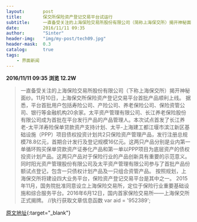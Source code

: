 ```yaml
---
layout:       post
title:        保交所保险资产登记交易平台试运行
subtitle:     一直备受关注的上海保险交易所股份有限公司（简称上海保交所）揭开神秘面纱。11月10日，上海保交所保险资产登记交易平台首批产品顺利上线。
date:         2016/11/11 09:35
author:       "Sinter"
header-img:   "img/my-post/tech09.jpg"
header-mask:  0.3
catalog:      true
tags:
    - 界面新闻
---
```


**2016/11/11 09:35**  **浏览 12.2W**

> 一直备受关注的上海保险交易所股份有限公司（下称上海保交所）揭开神秘面纱。11月10日，上海保交所保险资产登记交易平台首批产品顺利上线。
据悉，平台首批用户包括寿险公司、产险公司、养老保险公司、保险资管公司、银行等金融机构20余家。太平资产管理有限公司、长江养老保险股份有限公司成为首批在平台发行产品的产品管理人。本次试点首发了长江养老-太平洋寿险保单贷款资产支持计划、太平-上海建工都江堰市滨江新区基础设施（PPP）项目债权投资计划共2只保险资产管理产品，发行注册总规模78.8亿元，首期合计发行及登记规模16亿元。这两只产品分别是业内第一单循环购买保单贷款资产证券化产品和第一单以PPP项目为底层资产的债权投资计划产品。这两只产品对于保险行业的产品创新具有重要的示范意义。同时阳光资产管理股份有限公司及太平资产管理有限公司参与了首批产品份额试点登记，包含一只债权计划产品及一只组合资管产品。
按照规划，上海保交所将建设四大业务平台，保险资产登记交易平台是其中之一。
2015年11月，国务院批准同意设立上海保险交易所，定位于保险行业重要基础设施和综合服务平台。2016年6月12日，国内首家保险交易所——上海保交所正式揭牌。
	//执行获取文章信息函数
	var aid = '952389';


[原文地址](http://www.jiemian.com/article/952389.html){:target="_blank"}



